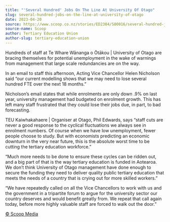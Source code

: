 ```yaml
---
title: "'Several Hundred' Jobs On The Line At University Of Otago"
slug: several-hundred-jobs-on-the-line-at-university-of-otago
date: 2023-04-20
source: https://www.scoop.co.nz/stories/ED2304/S00016/several-hundred-jobs-on-the-line-at-university-of-otago.htm
source-name: Scoop
author: Tertiary Education Union
author-slug: tertiary-education-union
---
```


<p>Hundreds of staff at Te Whare Wānanga o Ōtākou |
University of Otago are bracing themselves for potential
unemployment in the wake of warnings from management that
large scale redundancies are on the way.</p>

<p>In an email
to staff this afternoon, Acting Vice Chancellor Helen
Nicholson said “our current modelling shows that we may
need to lose several hundred FTE over the next 18
months.”</p>

<p>Nicholson’s email states that while
enrolments are only down .9% on last year, university
management had budgeted on enrolment growth. This has left
many staff frustrated that they could lose their jobs due,
in part, to bad forecasting.</p>

<p>TEU Kaiwhakahaere |
Organiser at Otago, Phil Edwards, says “staff cuts are
never a good response to the cyclical fluctuations we always
see in enrolment numbers. Of course when we have low
unemployment, fewer people choose to study. But with
economists predicting an economic downturn in the very near
future, this is the absolute worst time to be cutting the
tertiary education workforce.”</p>

<p>“Much more needs to
be done to ensure these cycles can be ridden out, and a big
part of that is the way tertiary education is funded in
Aotearoa. We don’t think University of Otago management
have done enough to secure the funding they need to deliver
quality public tertiary education that meets the needs of a
country that is crying out for more skilled
workers.”</p>

<p>“We have repeatedly called
on all the Vice Chancellors to work with us and the
government in a tripartite forum to argue for the
university sector our country deserves and would benefit
greatly from. We repeat that call again today, before more
highly valuable staff are forced to walk out the
door.”</p><p>
<a href="http://www.scoop.co.nz/about/terms.html" target="_blank"><span>© Scoop Media</span></a>
         </p>